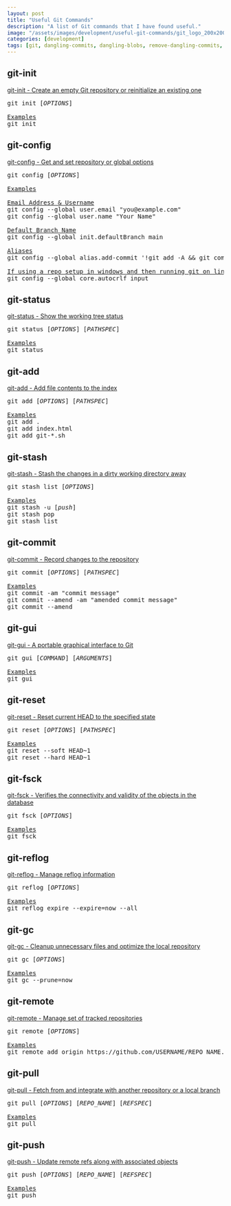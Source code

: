 ```yaml
---
layout: post
title: "Useful Git Commands"
description: "A list of Git commands that I have found useful."
image: "/assets/images/development/useful-git-commands/git_logo_200x200.png"
categories: [development]
tags: [git, dangling-commits, dangling-blobs, remove-dangling-commits, remove-dangling-blobs]
---
```

## git-init
<a href="https://git-scm.com/docs/git-init" target="_blank">git-init - Create an empty Git repository or reinitialize an existing one</a>
<pre>
git init [<i>OPTIONS</i>]

<u>Examples</u>
git init
</pre>

## git-config
<a href="https://git-scm.com/docs/git-config" target="_blank">git-config - Get and set repository or global options</a>
<pre>
git config [<i>OPTIONS</i>]

<u>Examples</u>

<u>Email Address & Username</u>
git config --global user.email "you@example.com"
git config --global user.name "Your Name"

<u>Default Branch Name</u>
git config --global init.defaultBranch main

<u>Aliases</u>
git config --global alias.add-commit '!git add -A && git commit'

<u>If using a repo setup in windows and then running git on linux</u>
git config --global core.autocrlf input
</pre>

## git-status
<a href="https://git-scm.com/docs/git-status" target="_blank">git-status - Show the working tree status</a>
<pre>
git status [<i>OPTIONS</i>] [<i>PATHSPEC</i>]

<u>Examples</u>
git status
</pre>

## git-add
<a href="https://git-scm.com/docs/git-add" target="_blank">git-add - Add file contents to the index</a>
<pre>
git add [<i>OPTIONS</i>] [<i>PATHSPEC</i>]

<u>Examples</u>
git add .
git add index.html
git add git-*.sh
</pre>


## git-stash
<a href="https://git-scm.com/docs/git-stash" target="_blank">git-stash - Stash the changes in a dirty working directory away</a>
<pre>
git stash list [<i>OPTIONS</i>]

<u>Examples</u>
git stash -u [<i>push</i>]
git stash pop
git stash list
</pre>


## git-commit
<a href="https://git-scm.com/docs/git-commit" target="_blank">git-commit - Record changes to the repository</a>
<pre>
git commit [<i>OPTIONS</i>] [<i>PATHSPEC</i>]

<u>Examples</u>
git commit -am "commit message"
git commit --amend -am "amended commit message"
git commit --amend
</pre>


## git-gui
<a href="https://git-scm.com/docs/git-gui" target="_blank">git-gui - A portable graphical interface to Git</a>
<pre>
git gui [<i>COMMAND</i>] [<i>ARGUMENTS</i>]

<u>Examples</u>
git gui
</pre>


## git-reset
<a href="https://git-scm.com/docs/git-reset" target="_blank">git-reset - Reset current HEAD to the specified state</a>
<pre>
git reset [<i>OPTIONS</i>] [<i>PATHSPEC</i>]

<u>Examples</u>
git reset --soft HEAD~1
git reset --hard HEAD~1
</pre>


## git-fsck
<a href="https://git-scm.com/docs/git-fsck" target="_blank">git-fsck - Verifies the connectivity and validity of the objects in the database</a>
<pre>
git fsck [<i>OPTIONS</i>]

<u>Examples</u>
git fsck
</pre>


## git-reflog
<a href="https://git-scm.com/docs/git-reflog" target="_blank">git-reflog - Manage reflog information</a>
<pre>
git reflog [<i>OPTIONS</i>]

<u>Examples</u>
git reflog expire --expire=now --all
</pre>


## git-gc
<a href="https://git-scm.com/docs/git-gc" target="_blank">git-gc - Cleanup unnecessary files and optimize the local repository</a>
<pre>
git gc [<i>OPTIONS</i>]

<u>Examples</u>
git gc --prune=now
</pre>


## git-remote
<a href="https://git-scm.com/docs/git-remote" target="_blank">git-remote - Manage set of tracked repositories</a>
<pre>
git remote [<i>OPTIONS</i>]

<u>Examples</u>
git remote add origin https://github.com/USERNAME/REPO_NAME.git
</pre>


## git-pull
<a href="https://git-scm.com/docs/git-pull" target="_blank">git-pull - Fetch from and integrate with another repository or a local branch</a>
<pre>
git pull [<i>OPTIONS</i>] [<i>REPO_NAME</i>] [<i>REFSPEC</i>]

<u>Examples</u>
git pull
</pre>


## git-push
<a href="https://git-scm.com/docs/git-push" target="_blank">git-push - Update remote refs along with associated objects</a>
<pre>
git push [<i>OPTIONS</i>] [<i>REPO_NAME</i>] [<i>REFSPEC</i>]

<u>Examples</u>
git push
</pre>
